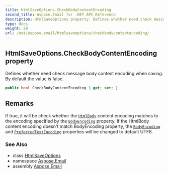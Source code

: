 ```yaml
---
title: HtmlSaveOptions.CheckBodyContentEncoding
second_title: Aspose.Email for .NET API Reference
description: HtmlSaveOptions property. Defines whether need check message body content encoding when saving. By default the value is false
type: docs
weight: 20
url: /net/aspose.email/htmlsaveoptions/checkbodycontentencoding/
---
```

## HtmlSaveOptions.CheckBodyContentEncoding property

Defines whether need check message body content encoding when saving. By default the value is false.

```csharp
public bool CheckBodyContentEncoding { get; set; }
```

## Remarks

If true, it will be check whether the [`HtmlBody`](../../mailmessage/htmlbody/) content encoding matches to the encoding specified by the [`BodyEncoding`](../../mailmessage/bodyencoding/) property. If the HtmlBody content encoding doesn't match BodyEncoding property, the [`BodyEncoding`](../../mailmessage/bodyencoding/) and [`PreferredTextEncoding`](../../mailmessage/preferredtextencoding/) properties will be changed to default UTF8.

### See Also

* class [HtmlSaveOptions](../)
* namespace [Aspose.Email](../../htmlsaveoptions/)
* assembly [Aspose.Email](../../../)


